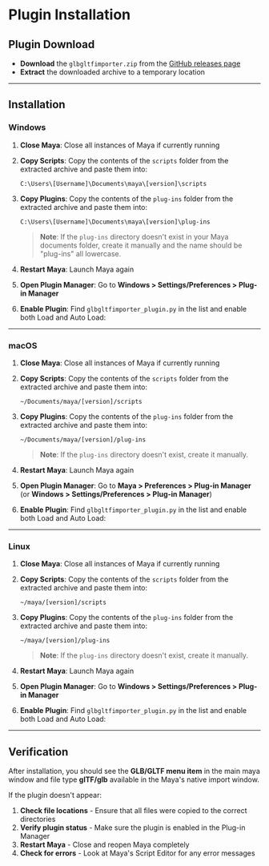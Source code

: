 # Plugin Installation

## Plugin Download

- **Download** the `glbgltfimporter.zip` from the [GitHub releases page](https://github.com/gltf-io/gltf-glb-importer-for-maya/releases)
- **Extract** the downloaded archive to a temporary location

---

## Installation

### Windows

1. **Close Maya**: Close all instances of Maya if currently running

2. **Copy Scripts**: Copy the contents of the `scripts` folder from the extracted archive and paste them into:
   ```
   C:\Users\[Username]\Documents\maya\[version]\scripts
   ```

3. **Copy Plugins**: Copy the contents of the `plug-ins` folder from the extracted archive and paste them into:
   ```
   C:\Users\[Username]\Documents\maya\[version]\plug-ins
   ```
   > **Note**: If the `plug-ins` directory doesn't exist in your Maya documents folder, create it manually and the name should be "plug-ins" all lowercase.

4. **Restart Maya**: Launch Maya again

5. **Open Plugin Manager**: Go to **Windows > Settings/Preferences > Plug-in Manager**

6. **Enable Plugin**: Find `glbgltfimporter_plugin.py` in the list and enable both Load and Auto Load:

---

### macOS

1. **Close Maya**: Close all instances of Maya if currently running

2. **Copy Scripts**: Copy the contents of the `scripts` folder from the extracted archive and paste them into:
   ```
   ~/Documents/maya/[version]/scripts
   ```

3. **Copy Plugins**: Copy the contents of the `plug-ins` folder from the extracted archive and paste them into:
   ```
   ~/Documents/maya/[version]/plug-ins
   ```
   > **Note**: If the `plug-ins` directory doesn't exist, create it manually.

4. **Restart Maya**: Launch Maya again

5. **Open Plugin Manager**: Go to **Maya > Preferences > Plug-in Manager** (or **Windows > Settings/Preferences > Plug-in Manager**)

6. **Enable Plugin**: Find `glbgltfimporter_plugin.py` in the list and enable both Load and Auto Load:

---

### Linux

1. **Close Maya**: Close all instances of Maya if currently running

2. **Copy Scripts**: Copy the contents of the `scripts` folder from the extracted archive and paste them into:
   ```
   ~/maya/[version]/scripts
   ```

3. **Copy Plugins**: Copy the contents of the `plug-ins` folder from the extracted archive and paste them into:
   ```
   ~/maya/[version]/plug-ins
   ```
   > **Note**: If the `plug-ins` directory doesn't exist, create it manually.

4. **Restart Maya**: Launch Maya again

5. **Open Plugin Manager**: Go to **Windows > Settings/Preferences > Plug-in Manager**

6. **Enable Plugin**: Find `glbgltfimporter_plugin.py` in the list and enable both Load and Auto Load:

---

## Verification

After installation, you should see the **GLB/GLTF menu item** in the main maya window and file type **glTF/glb** available in the Maya's native import window. 

If the plugin doesn't appear:

1. **Check file locations** - Ensure that all files were copied to the correct directories
2. **Verify plugin status** - Make sure the plugin is enabled in the Plug-in Manager
3. **Restart Maya** - Close and reopen Maya completely
4. **Check for errors** - Look at Maya's Script Editor for any error messages